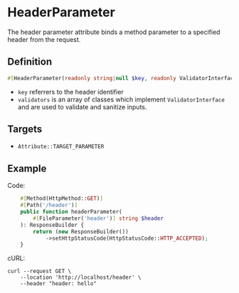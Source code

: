 # HeaderParameter

The header parameter attribute binds a method parameter to a specified header from the request.

## Definition
```php
#[HeaderParameter(readonly string|null $key, readonly ValidatorInterface[] $validators = [])]
```

- `key` referrers to the header identifier
- `validators` is an array of classes which implement `ValidatorInterface` and are used to validate and sanitize inputs.

## Targets

- `Attribute::TARGET_PARAMETER`

## Example

Code:
```php
    #[Method(HttpMethod::GET)]
    #[Path('/header')]
    public function headerParameter(
        #[FileParameter('header')] string $header
    ): ResponseBuilder {
        return (new ResponseBuilder())
            ->setHttpStatusCode(HttpStatusCode::HTTP_ACCEPTED);
    }
```

cURL:
```shell
curl --request GET \
    --location 'http://localhost/header' \
    --header "header: hello"
```
